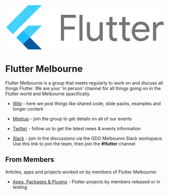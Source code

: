 ![Flutter logo](https://github.com/fluttermelbourne/meetup/blob/master/flutter-lockup.png)

# Flutter Melbourne

Flutter Melbourne is a group that meets regularly to work on and discuss all things Flutter. We are your 'in person' channel for all things going on in the Flutter world and Melbourne spacifically.  

* [Wiki](https://github.com/fluttermelbourne/meetup/wiki) - here we post things like shared code, slide packs, examples and longer content

* [Meetup](https://www.meetup.com/Flutter-Melbourne/) - join the group to get details on all of our events

* [Twitter](https://twitter.com/FlutterMelb) - follow us to get the latest news & events information

* [Slack](https://gdgmelbourne.slack.com/join/shared_invite/enQtMzA0MzMyMjA1MTA5LWJmYWI0ZWNhNWRjZmQ2YmM3YWE0NTZmOTZjNTZmY2UzNzU4ZDkyN2UxMDc4MTAwZjY3N2E3ZWRmMTJlZjg5OTk) - join in the discussions via the GDG Melbounre Slack workspace. Use this link to join the team, then join the **#flutter** channel

## From Members

Articles, apps and projects worked on by members of Flutter Melbourne:

* [Apps, Packages & Plugins](https://github.com/fluttermelbourne/meetup/wiki/Member-Flutter-Apps-&-Plugins) - Flutter projects by members released or in testing


